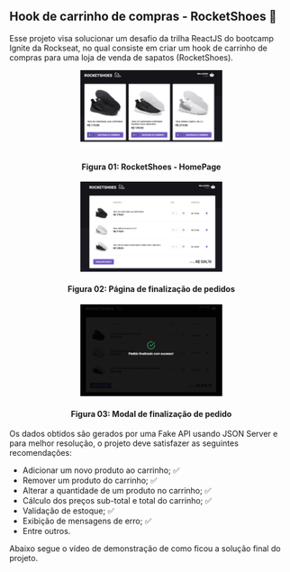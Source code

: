 ## **Hook de carrinho de compras - RocketShoes** 🚀

Esse projeto visa solucionar um desafio da trilha ReactJS do bootcamp Ignite da Rockseat, no qual consiste em criar um hook de carrinho de compras para uma loja de venda de sapatos (RocketShoes).

<div align="center"> 
  <img src="./projectImages/figura 01.png" style="width: 50%">
  <h4 align="center"> 
    Figura 01: RocketShoes - HomePage
  </h4>
  <img src="./projectImages/figura 02.png" style="width: 50%">
  <h4 align="center"> 
    Figura 02: Página de finalização de pedidos
  </h4>
  <img src="./projectImages/figura 03.png" style="width: 50%">
  <h4 align="center"> 
    Figura 03: Modal de finalização de pedido
  </h4>
</div> 



Os dados obtidos são gerados por uma Fake API usando JSON Server e para melhor resolução, o projeto deve satisfazer as seguintes recomendações:
- Adicionar um novo produto ao carrinho; ✅
- Remover um produto do carrinho; ✅
- Alterar a quantidade de um produto no carrinho; ✅
- Cálculo dos preços sub-total e total do carrinho; ✅
- Validação de estoque; ✅
- Exibição de mensagens de erro; ✅
- Entre outros.

Abaixo segue o vídeo de demonstração de como ficou a solução final do projeto.
